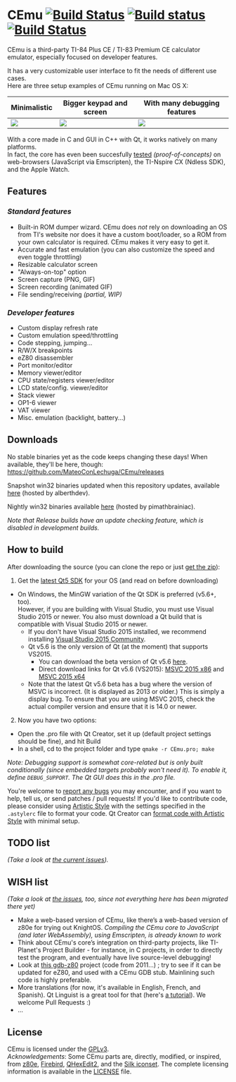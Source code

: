 # CEmu [![Build Status](https://travis-ci.org/CE-Programming/CEmu.svg)](https://travis-ci.org/CE-Programming/CEmu) [![Build status](https://ci.appveyor.com/api/projects/status/ou1kj8xox1vmkdi4?svg=true)](https://ci.appveyor.com/project/alberthdev/cemu) [![Build Status](https://scan.coverity.com/projects/7576/badge.svg)](https://scan.coverity.com/projects/mateoconlechuga-cemu)

CEmu is a third-party TI-84 Plus CE / TI-83 Premium CE calculator emulator, especially focused on developer features.  

It has a very customizable user interface to fit the needs of different use cases.  
Here are three setup examples of CEmu running on Mac OS X:

Minimalistic  | Bigger keypad and screen | With many debugging features
------------ | ------------- | -------------
<a href="https://i.imgur.com/yU8xOqf.png"><img src="https://i.imgur.com/wYlQPgu.png" /></a>|<a href="https://i.imgur.com/cKYRuxM.png"><img src="https://i.imgur.com/edxwq7K.png" /></a>|<a href="https://i.imgur.com/c90lBOq.png"><img src="https://i.imgur.com/7GDppPH.png" /></a>

With a core made in C and GUI in C++ with Qt, it works natively on many platforms.  
In fact, the core has even been succesfully [tested](https://github.com/MateoConLechuga/CEmu/tree/master/gui) _(proof-of-concepts)_ on web-browsers (JavaScript via Emscripten), the TI-Nspire CX (Ndless SDK), and the Apple Watch.

## Features
### _Standard features_
* Built-in ROM dumper wizard. CEmu does _not_ rely on downloading an OS from TI's website nor does it have a custom boot/loader, so a ROM from your own calculator is required. CEmu makes it very easy to get it. 
* Accurate and fast emulation (you can also customize the speed and even toggle throttling)
* Resizable calculator screen
* "Always-on-top" option
* Screen capture (PNG, GIF)
* Screen recording (animated GIF)
* File sending/receiving _(partial, WIP)_

### _Developer features_
* Custom display refresh rate
* Custom emulation speed/throttling
* Code stepping, jumping...
* R/W/X breakpoints
* eZ80 disassembler
* Port monitor/editor
* Memory viewer/editor
* CPU state/registers viewer/editor
* LCD state/config. viewer/editor
* Stack viewer
* OP1-6 viewer
* VAT viewer
* Misc. emulation (backlight, battery...)

## Downloads
No stable binaries yet as the code keeps changing these days! When available, they'll be here, though: https://github.com/MateoConLechuga/CEmu/releases  

Snapshot win32 binaries updated when this repository updates,
available [here](https://oss.jfrog.org/artifactory/list/oss-snapshot-local/org/github/alberthdev/cemu/git/) (hosted by alberthdev).

Nightly win32 binaries available [here](http://pimathbrainiac.me/CEmu/) (hosted by pimathbrainiac).

_Note that Release builds have an update checking feature, which is disabled in development builds._

## How to build
After downloading the source (you can clone the repo or just [get the zip](https://github.com/MateoConLechuga/CEmu/archive/master.zip)):

1. Get the [latest Qt5 SDK](https://www.qt.io/download-open-source/#section-3) for your OS (and read on before downloading)
  * On Windows, the MinGW variation of the Qt SDK is preferred (v5.6+, too).  
    However, if you are building with Visual Studio, you must use Visual Studio 2015 or newer. You also must download a Qt build that is compatible with Visual Studio 2015 or newer.
    * If you don't have Visual Studio 2015 installed, we recommend
      installing [Visual Studio 2015 Community](https://go.microsoft.com/fwlink/?LinkId=691978&clcid=0x409).
    * Qt v5.6 is the only version of Qt (at the moment) that supports
      VS2015.
      * You can download the beta version of Qt v5.6
        [here](http://download.qt.io/development_releases/qt/5.6/5.6.0-beta/).
      * Direct download links for Qt v5.6 (VS2015):
        [MSVC 2015 x86](http://download.qt.io/development_releases/qt/5.6/5.6.0-beta/qt-opensource-windows-x86-msvc2015-5.6.0-beta.exe)
        and [MSVC 2015 x64](http://download.qt.io/development_releases/qt/5.6/5.6.0-beta/qt-opensource-windows-x86-msvc2015_64-5.6.0-beta.exe)
    * Note that the latest Qt v5.6 beta has a bug where the version of
      MSVC is incorrect. (It is displayed as 2013 or older.) This is
      simply a display bug. To ensure that you are using MSVC 2015,
      check the actual compiler version and ensure that it is 14.0
      or newer.
    
2. Now you have two options:
  * Open the .pro file with Qt Creator, set it up (default project settings should be fine), and hit Build
  * In a shell, cd to the project folder and type `qmake -r CEmu.pro; make`

_Note: Debugging support is somewhat core-related but is only built conditionally (since embedded targets probably won't need it). To enable it, define `DEBUG_SUPPORT`. The Qt GUI does this in the .pro file._

You're welcome to [report any bugs](https://github.com/MateoConLechuga/CEmu/issues) you may encounter, and if you want to help, tell us, or send patches / pull requests! If you'd like to contribute code, please consider using [Artistic Style](http://astyle.sourceforge.net/) with the settings specified in the `.astylerc` file to format your code. Qt Creator can [format code with Artistic Style](http://doc.qt.io/qtcreator/creator-beautifier.html) with minimal setup.


## TODO list
_(Take a look at [the current issues](https://github.com/CE-Programming/CEmu/issues))._

## WISH list
_(Take a look at [the issues](https://github.com/CE-Programming/CEmu/issues), too, since not everything here has been migrated there yet)_
* Make a web-based version of CEmu, like there’s a web-based version of z80e for trying out KnightOS. _Compiling the CEmu core to JavaScript (and later WebAssembly), using Emscripten, is already known to work_
* Think about CEmu's core’s integration on third-party projects, like TI-Planet's Project Builder - for instance, in C projects, in order to directly test the program, and eventually have live source-level debugging!
* Look at [this gdb-z80](https://github.com/legumbre/gdb-z80) project (code from 2011...) ; try to see if it can be updated for eZ80, and used with a CEmu GDB stub. Mainlining such code is highly preferable.
* More translations (for now, it's available in English, French, and Spanish). Qt Linguist is a great tool for that (here's [a tutorial](https://doc.qt.io/qt-5.5/linguist-manager.html)). We welcome Pull Requests :)
* ...

## License
CEmu is licensed under the [GPLv3](LICENSE).  
_Acknowledgements_: Some CEmu parts are, directly, modified, or inspired, from [z80e](https://github.com/KnightOS/z80e), [Firebird](https://github.com/nspire-emus/firebird), [QHexEdit2](https://github.com/Simsys/qhexedit2), and the [Silk iconset](http://www.famfamfam.com/lab/icons/silk/). The complete licensing information is available in the [LICENSE](LICENSE) file.
